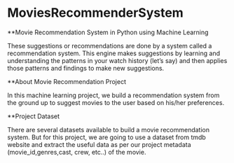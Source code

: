 # MoviesRecommenderSystem
**Movie Recommendation System in Python using Machine Learning 

These suggestions or recommendations are done by a system called a recommendation system.
This engine makes suggestions by learning and understanding the patterns in your watch history (let’s say) 
and then applies those patterns and findings to make new suggestions.

**About Movie Recommendation Project

In this machine learning project, we build a recommendation system from the ground up to suggest movies to the
user based on his/her preferences.

**Project Dataset

There are several datasets available to build a movie recommendation system. 
But for this project, we are going to use a dataset from tmdb website and extract the useful data 
as per our project metadata (movie_id,genres,cast, crew, etc..) of the movie.
